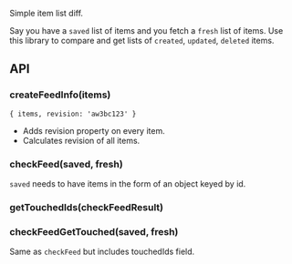 Simple item list diff.

Say you have a `saved` list of items and you fetch a `fresh` list of items. Use this library to compare and get lists of `created`, `updated`, `deleted` items.

## API

### createFeedInfo(items)
`{ items, revision: 'aw3bc123' }`
* Adds revision property on every item.
* Calculates revision of all items.


### checkFeed(saved, fresh)
`saved` needs to have items in the form of an object keyed by id.

### getTouchedIds(checkFeedResult)

### checkFeedGetTouched(saved, fresh)
Same as `checkFeed` but includes touchedIds field.
